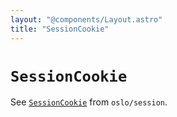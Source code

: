 ```yaml
---
layout: "@components/Layout.astro"
title: "SessionCookie"
---
```


# `SessionCookie`

See [`SessionCookie`](https://oslo.js.org/reference/main/session/SessionCookie/) from `oslo/session`.
